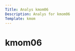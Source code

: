 ```yaml
---
Title: Analys kmom06
Description: Analys for kmom06
Template: kmom
---
```


kmom06
=======================
